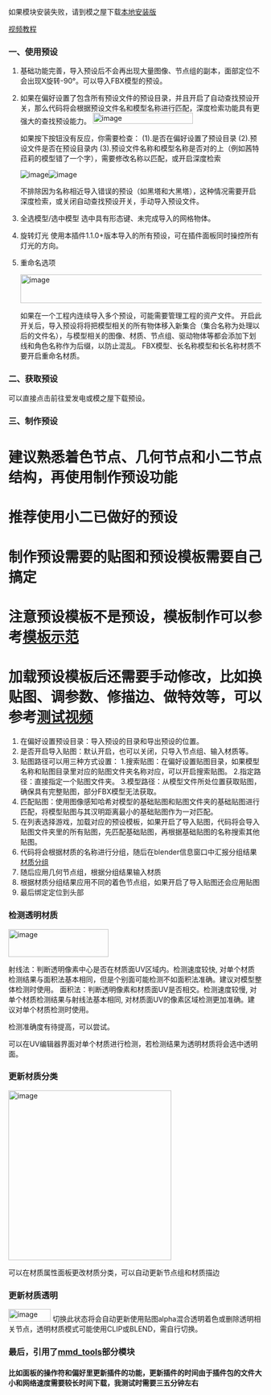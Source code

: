 如果模块安装失败，请到模之屋下载[本地安装版](https://www.aplaybox.com/details/model/j8uwC55rjW4G)

[视频教程](https://www.douyin.com/user/self?from_tab_name=main&modal_id=7556371923551145225)

### 一、使用预设
1. 基础功能完善，导入预设后不会再出现大量图像、节点组的副本，面部定位不会出现X旋转-90°。可以导入FBX模型的预设。
   
2. 如果在偏好设置了包含所有预设文件的预设目录，并且开启了自动查找预设开关，那么代码将会根据预设文件名和模型名称进行匹配，深度检索功能具有更强大的查找预设能力。
    <img width="199" height="22" alt="image" src="https://github.com/user-attachments/assets/5550a316-68a0-492a-8183-a44d2f134a0b" />

   如果按下按钮没有反应，你需要检查：
   (1).是否在偏好设置了预设目录
   (2).预设文件是否在预设目录内
   (3).预设文件名称和模型名称是否对的上（例如茜特菈莉的模型错了一个字），需要修改名称以匹配，或开启深度检索

   ![image](https://github.com/user-attachments/assets/9d73da1b-0d19-48b8-89be-6f282386d39a)![image](https://github.com/user-attachments/assets/257520f0-2710-40aa-bf40-760cd8b4f951)

   不排除因为名称相近导入错误的预设（如黑塔和大黑塔），这种情况需要开启深度检索，或关闭自动查找预设开关，手动导入预设文件。

3. 全选模型/选中模型
   选中具有形态键、未完成导入的网格物体。

4. 旋转灯光
   使用本插件1.1.0+版本导入的所有预设，可在插件面板同时操控所有灯光的方向。

5. 重命名选项

   <img width="576" height="57" alt="image" src="https://github.com/user-attachments/assets/dcc35651-d8ee-466c-85e1-836bf53cef0d" />

   如果在一个工程内连续导入多个预设，可能需要管理工程的资产文件。
   开启此开关后，导入预设将将把模型相关的所有物体移入新集合（集合名称为处理以后的文件名），与模型相关的图像、材质、节点组、驱动物体等都会添加下划线和角色名称作为后缀，以防止混乱。
   FBX模型、长名称模型和长名称材质不要开启重命名材质。

### 二、获取预设
   可以直接点击前往爱发电或模之屋下载预设。

### 三、制作预设 

# 建议熟悉着色节点、几何节点和小二节点结构，再使用制作预设功能
# 推荐使用小二已做好的预设
# 制作预设需要的贴图和预设模板需要自己搞定
# 注意预设模板不是预设，模板制作可以参考[模板示范](https://www.bilibili.com/video/BV1tiuzzeECH)
# 加载预设模板后还需要手动修改，比如换贴图、调参数、修描边、做特效等，可以参考[测试视频](https://www.bilibili.com/video/BV1Yi88zNERk)

1. 在偏好设置预设目录：导入预设的目录和导出预设的位置。
2. 是否开启导入贴图：默认开启，也可以关闭，只导入节点组、输入材质等。
3. 贴图路径可以用三种方式设置：
   1.搜索贴图：在偏好设置贴图目录，如果模型名称和贴图目录里对应的贴图文件夹名称对应，可以开启搜索贴图。
   2.指定路径：直接指定一个贴图文件夹。
   3.模型路径：从模型文件所处位置获取贴图，确保具有完整贴图，部分FBX模型无法获取。
4. 匹配贴图：使用图像感知哈希对模型的基础贴图和贴图文件夹的基础贴图进行匹配，将模型贴图与其汉明距离最小的基础贴图作为一对匹配。
5. 在列表选择游戏，加载对应的预设模板，如果开启了导入贴图，代码将会导入贴图文件夹里的所有贴图，先匹配基础贴图，再根据基础贴图的名称搜索其他贴图。
6. 代码将会根据材质的名称进行分组，随后在blender信息窗口中汇报分组结果 [材质分组](https://github.com/wulutuolaman-username/import-xiaoer/blob/main/材质/材质分类.py)
7. 随后应用几何节点组，根据分组结果输入材质
8. 根据材质分组结果应用不同的着色节点组，如果开启了导入贴图还会应用贴图
9. 最后绑定定位到头部

### 检测透明材质

<img width="199" height="55" alt="image" src="https://github.com/user-attachments/assets/5936e0aa-2577-458c-90d2-ffd83d69ef62" />

射线法：判断透明像素中心是否在材质面UV区域内。检测速度较快, 对单个材质检测结果与面积法基本相同，但是个别面可能检测不如面积法准确。建议对模型整体检测时使用。
面积法：判断透明像素和材质面UV是否相交。检测速度较慢, 对单个材质检测结果与射线法基本相同, 对材质面UV的像素区域检测更加准确。建议对单个材质检测时使用。

检测准确度有待提高，可以尝试。

可以在UV编辑器界面对单个材质进行检测，若检测结果为透明材质将会选中透明面。

### 更新材质分类

<img width="324" height="337" alt="image" src="https://github.com/user-attachments/assets/69ee6a49-7b73-4d53-88fe-06ce823c90da" />

可以在材质属性面板更改材质分类，可以自动更新节点组和材质描边

### 更新材质透明
<img width="84" height="25" alt="image" src="https://github.com/user-attachments/assets/e13ce64c-76b3-407a-908c-46ab30a28c02" />
切换此状态将会自动更新使用贴图alpha混合透明着色或删除透明相关节点，透明材质模式可能使用CLIP或BLEND，需自行切换。

### 最后，引用了[mmd_tools](https://github.com/MMD-Blender/blender_mmd_tools)部分模块
#### 比如面板的操作符和偏好里更新插件的功能，更新插件的时间由于插件包的文件大小和网络速度需要较长时间下载，我测试时需要三五分钟左右
